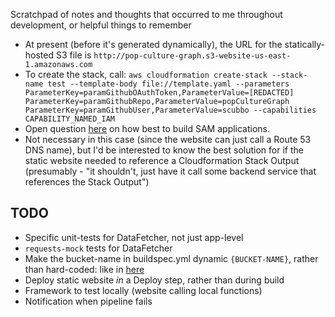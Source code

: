 Scratchpad of notes and thoughts that occurred to me throughout development,
or helpful things to remember

* At present (before it's generated dynamically), the URL for
    the statically-hosted S3 file is `http://pop-culture-graph.s3-website-us-east-1.amazonaws.com`
* To create the stack, call: `aws cloudformation create-stack --stack-name test --template-body file://template.yaml --parameters ParameterKey=paramGithubOAuthToken,ParameterValue=[REDACTED] ParameterKey=paramGithubRepo,ParameterValue=popCultureGraph ParameterKey=paramGithubUser,ParameterValue=scubbo --capabilities CAPABILITY_NAMED_IAM`
* Open question [here](https://stackoverflow.com/questions/53987204/is-it-possible-recommended-to-use-sam-build-in-aws-codebuild) on
    how best to build SAM applications.
* Not necessary in this case (since the website can just call a Route 53 DNS name),
    but I'd be interested to know the best solution for if the static website needed
    to reference a Cloudformation Stack Output (presumably - "it shouldn't, just have it
    call some backend service that references the Stack Output")

## TODO

* Specific unit-tests for DataFetcher, not just app-level 
* `requests-mock` tests for DataFetcher
* Make the bucket-name in buildspec.yml dynamic `{BUCKET-NAME}`, rather than hard-coded:
    like in [here](https://github.com/scubbo/scubbo-slackbot/blob/master/buildspec.yml#L13)
* Deploy static website *in* a Deploy step, rather than during build
* Framework to test locally (website calling local functions)
* Notification when pipeline fails